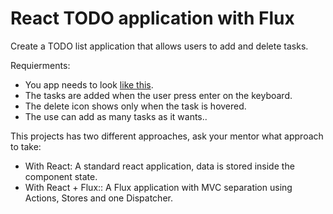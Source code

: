 # React TODO application with Flux

Create a TODO list application that allows users to add and delete tasks.

Requierments:
- You app needs to look [like this](https://projects.breatheco.de/p/javascript/junior/other/todo-list/tumb.gif).
- The tasks are added when the user press enter on the keyboard.
- The delete icon shows only when the task is hovered.
- The use can add as many tasks as it wants..

This projects has two different approaches, ask your mentor what approach to take:

- With React: A standard react application, data is stored inside the component state.
- With React + Flux:: A Flux application with MVC separation using Actions, Stores and one Dispatcher.